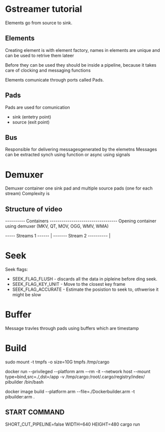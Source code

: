 

# Gstreamer tutorial


Elements go from source to sink.

## Elements
Creating element is with element factory, 
names in elements are unique and can be used to retrive them lateer

Before they can be used they should be  inside a pipeline, because it takes care of clocking and messaging functions

Elements comunicate through ports called Pads.

## Pads
Pads are used for comunication
- sink (entetry point)
- source (exit point)


## Bus 
Responsible  for delivering messagesgenerated by the elemetns
Messages can be extracted synch using function or async using signals

# Demuxer
Demuxer container one sink pad and multiple source pads (one for each stream)
Complexity is 



## Structure of video

---------- Containers ----------------------------------
Opening container using demuxer (MKV, QT, MOV, OGG, WMV, WMA)

----- Streams 1 ------ | ------- Stream 2 ---------- |


# Seek

Seek flags:
- SEEK_FLAG_FLUSH - discards all the data in pipleine before ding seek.
- SEEK_FLAG_KEY_UNIT - Move to the closest key frame
- SEEK_FLAG_ACCURATE - Estimate the posistion to seek to, othwerise it might be slow

# Buffer
Message travles through pads using buffers which are timestamp

# Build 
sudo mount -t tmpfs -o size=10G tmpfs /tmp/cargo

docker run --privileged --platform arm --rm -it  --network host  --mount type=bind,src=./,dst=/app -v /tmp/cargo:/root/.cargo/registry/index/  pibuilder /bin/bash

docker image build --platform arm  --file=./Dockerbuilder.arm -t pibuilder:arm .


## START COMMAND
 SHORT_CUT_PIPELINE=false WIDTH=640 HEIGHT=480 cargo run